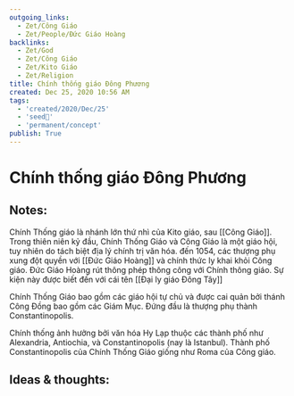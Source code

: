 ```yaml
---
outgoing_links:
  - Zet/Công Giáo
  - Zet/People/Đức Giáo Hoàng
backlinks:
  - Zet/God
  - Zet/Công Giáo
  - Zet/Kito Giáo
  - Zet/Religion
title: Chính thống giáo Đông Phương
created: Dec 25, 2020 10:56 AM
tags:
  - 'created/2020/Dec/25'
  - 'seed🥜'
  - 'permanent/concept'
publish: True
---
```

# Chính thống giáo Đông Phương

## Notes:
Chính Thống giáo là nhánh lớn thứ nhì của Kito giáo, sau [[Công Giáo]]. Trong thiên niên kỷ đầu, Chính Thống Giáo và Công Giáo là một giáo hội, tuy nhiên do tách biệt địa lý chính trị văn hóa. đến 1054, các thượng phụ xung đột quyền với [[Đức Giáo Hoàng]] và chính thức ly khai khỏi Công giáo. Đức Giáo Hoàng rút thông phép thông công với Chính thông giáo. Sự kiện này được biết đến với cái tên [[Đại ly giáo Đông Tây]] 

Chính Thống Giáo bao gồm các giáo hội tự chủ và được cai quản bởi thánh Công Đồng bao gồm các Giám Mục. Đứng đầu là thượng phụ thành Constantinopolis.

Chính thống ảnh hưởng bởi văn hóa Hy Lạp thuộc các thành phố như Alexandria, Antiochia, và Constantinopolis (nay là Istanbul). Thành phố Constantinopolis của Chính Thống Giáo giống như Roma của Công giáo.

## Ideas & thoughts:
